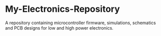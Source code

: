# My-Electronics-Repository
A repository containing microcontroller firmware, simulations, schematics and PCB designs for low and high power electronics.
